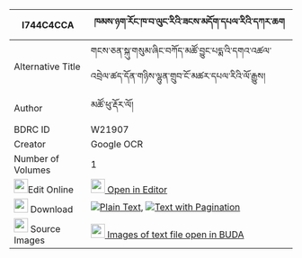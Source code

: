 |I744C4CCA|ཁམས་ཉག་རོང་ཁ་བ་ལུང་རིའི་ཟངས་མདོག་དཔལ་རིའི་དཀར་ཆག 
| --- | --- 
|Alternative Title |གངས་ཅན་སྐུ་གསུམ་ཞིང་བཀོད་མཚོ་བྱུང་པདྨ་འི་དགའ་འཚལ་འབྲེལ་ཚད་དོན་གཉིས་ལྷུན་གྲུབ་ངོ་མཚར་དཔལ་རིའི་ལོ་རྒྱུས།
|Author| མཚོ་ཕུ་རྡོར་ལོ།
|BDRC ID | W21907
|Creator | Google OCR
|Number of Volumes| 1
|<img width="25" src="https://img.icons8.com/color/25/000000/edit-property.png">Edit Online| [<img width="25" src="https://avatars.githubusercontent.com/u/45091458?s=200&v=4"> Open in Editor](http://editor.openpecha.org/I744C4CCA)
|<img width="25" src="https://img.icons8.com/fluent/48/000000/download-2.png"/>  Download | [![](https://img.icons8.com/color/20/000000/txt.png)Plain Text](https://github.com/Openpecha/I744C4CCA/releases/download/v2/kham_nyakrong_khawa_lung_ri_i__plain_I744C4CCA.zip), [![](https://img.icons8.com/color/20/000000/txt.png)Text with Pagination](https://github.com/Openpecha/I744C4CCA/releases/download/v2/kham_nyakrong_khawa_lung_ri_i__pages_I744C4CCA.zip)
|<img width="25" src="https://img.icons8.com/plasticine/100/000000/pictures-folder.png"/>  Source Images | [<img width="25" src="https://library.bdrc.io/icons/BUDA-small.svg"> Images of text file open in BUDA](https://library.bdrc.io/show/bdr:W21907)